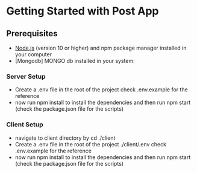 # Getting Started with Post App

## Prerequisites

- [Node.js](https://nodejs.org/en/) (version 10 or higher) and npm package manager installed in your computer
- [Mongodb] MONGO db installed in your system:

### Server Setup

- Create a .env file in the root of the project check .env.example for the reference
- now run npm install to install the dependencies and then run npm start (check the package.json file for the scripts)

### Client Setup

- navigate to client directory by cd ./client
- Create a .env file in the root of the project ./client/.env check .env.example for the reference
- now run npm install to install the dependencies and then run npm start (check the package.json file for the scripts)
